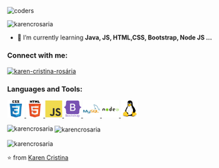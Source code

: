 
![coders](https://user-images.githubusercontent.com/30942283/182031145-f77a8e15-d3f1-4402-afce-0277a54d9a84.gif)

<p align="left"> <img src="https://komarev.com/ghpvc/?username=karencrosaria&label=Profile%20views&color=0e75b6&style=flat" alt="karencrosaria" /> </p>


- 🌱 I’m currently learning **Java, JS, HTML,CSS, Bootstrap, Node JS ...**

<h3 align="left">Connect with me:</h3>
<p align="left">
<a href="https://linkedin.com/in/karen-cristina-rosária" target="blank"><img align="center" src="https://raw.githubusercontent.com/rahuldkjain/github-profile-readme-generator/master/src/images/icons/Social/linked-in-alt.svg" alt="karen-cristina-rosária" height="30" width="40" /></a>
</p>

<h3 align="left">Languages and Tools:</h3>
<p align="left"> <a href="https://www.w3schools.com/css/" target="_blank" rel="noreferrer"> <img src="https://raw.githubusercontent.com/devicons/devicon/master/icons/css3/css3-original-wordmark.svg" alt="css3" width="40" height="40"/> </a> <a href="https://www.w3.org/html/" target="_blank" rel="noreferrer"> <img src="https://raw.githubusercontent.com/devicons/devicon/master/icons/html5/html5-original-wordmark.svg" alt="html5" width="40" height="40"/> </a> <a href="https://developer.mozilla.org/en-US/docs/Web/JavaScript" target="_blank" rel="noreferrer"> <img src="https://raw.githubusercontent.com/devicons/devicon/master/icons/javascript/javascript-original.svg" alt="javascript" width="40" height="40"/> </a> <a href="https://getbootstrap.com" target="_blank" rel="noreferrer"> <img src="https://raw.githubusercontent.com/devicons/devicon/master/icons/bootstrap/bootstrap-plain-wordmark.svg" alt="bootstrap" width="40" height="40"/> </a>  <a href="https://www.mysql.com/" target="_blank" rel="noreferrer"> <img src="https://raw.githubusercontent.com/devicons/devicon/master/icons/mysql/mysql-original-wordmark.svg" alt="mysql" width="40" height="40"/> </a> <a href="https://nodejs.org" target="_blank" rel="noreferrer"> <img src="https://raw.githubusercontent.com/devicons/devicon/master/icons/nodejs/nodejs-original-wordmark.svg" alt="nodejs" width="40" height="40"/> </a> <a href="https://www.linux.org/" target="_blank" rel="noreferrer"> <img src="https://raw.githubusercontent.com/devicons/devicon/master/icons/linux/linux-original.svg" alt="linux" width="40" height="40"/> </a> </p>

<p><img align="left" src="https://github-readme-stats.vercel.app/api/top-langs?username=karencrosaria&show_icons=true&locale=en&layout=compact"  alt="karencrosaria" /></p>

<p>&nbsp;<img align="center" src="https://github-readme-stats.vercel.app/api?username=karencrosaria&show_icons=true&locale=en" alt="karencrosaria" /></p>

<p><img align="center" src="https://github-readme-streak-stats.herokuapp.com/?user=karencrosaria&" alt="karencrosaria" /></p>

⭐️ from [Karen Cristina](https://github.com/karencrosaria)

<!---
karencrosaria/karencrosaria is a ✨ special ✨ repository because its `README.md` (this file) appears on your GitHub profile.
You can click the Preview link to take a look at your changes.
--->

